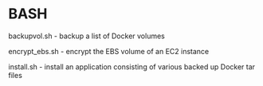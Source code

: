 # BASH
<p>backupvol.sh - backup a  list of Docker volumes</p>
<p>encrypt_ebs.sh - encrypt the EBS volume of an EC2 instance</p>
<p>install.sh - install an application consisting of various backed up Docker tar files</p>
